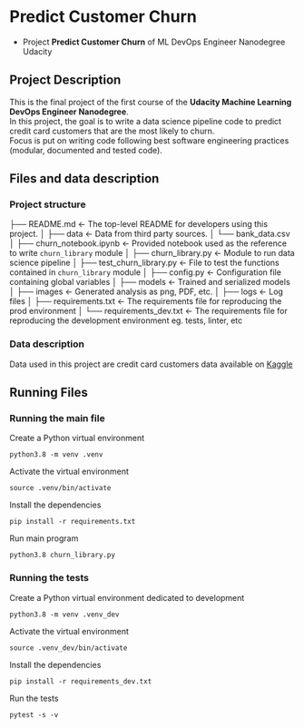 # Predict Customer Churn

- Project **Predict Customer Churn** of ML DevOps Engineer Nanodegree Udacity

## Project Description
This is the final project of the first course of the **Udacity Machine Learning DevOps Engineer Nanodegree**.  
In this project, the goal is to write a data science pipeline code to predict credit card customers that are the most likely to churn.  
Focus is put on writing code following best software engineering practices (modular, documented and tested code).

## Files and data description

### Project structure

├── README.md              <- The top-level README for developers using this project.
│
├── data                   <- Data from third party sources.
│   └── bank_data.csv      
│
├── churn_notebook.ipynb   <- Provided notebook used as the reference to write `churn_library` module
│
├── churn_library.py       <- Module to run data science pipeline
│
├── test_churn_library.py  <- File to test the functions contained in `churn_library` module
│
├── config.py              <- Configuration file containing global variables
│
├── models                 <- Trained and serialized models
│
├── images                 <- Generated analysis as png, PDF, etc.
│
├── logs                   <- Log files
│
├── requirements.txt       <- The requirements file for reproducing the prod environment
│
└── requirements_dev.txt   <- The requirements file for reproducing the development environment
                              eg. tests, linter, etc

### Data description

Data used in this project are credit card customers data available on [Kaggle](https://www.kaggle.com/datasets/sakshigoyal7/credit-card-customers/code)

## Running Files

### Running the main file

Create a Python virtual environment
```
python3.8 -m venv .venv
```

Activate the virtual environment
```
source .venv/bin/activate
```

Install the dependencies
```
pip install -r requirements.txt
```

Run main program
```
python3.8 churn_library.py
```

### Running the tests

Create a Python virtual environment dedicated to development
```
python3.8 -m venv .venv_dev
```

Activate the virtual environment
```
source .venv_dev/bin/activate
```

Install the dependencies
```
pip install -r requirements_dev.txt
```

Run the tests
```
pytest -s -v
```

